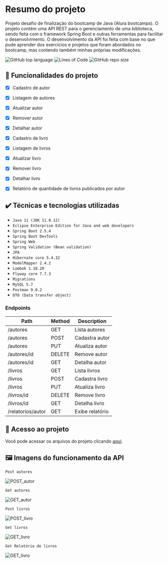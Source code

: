 # Resumo do projeto
Projeto desafio de finalização do bootcamp de Java (Alura bootcamps).
O projeto contém uma API REST para o gerenciamento de uma biblioteca, sendo feita com o framework Spring Boot e outras ferramentas para facilitar o desenvolvimento.
O desenvolvimento da API foi feita com base no que pude aprender dos exercícios e projetos que foram abordados no bootcamp, mas contendo também minhas próprias modificações.

![GitHub top language](https://img.shields.io/github/languages/top/gui-lirasilva/livrariaAPI)<space><space>
![Lines of Code](https://img.shields.io/tokei/lines/github/gui-lirasilva/livrariaAPI)<space><space>
![GitHub repo size](https://img.shields.io/github/repo-size/gui-lirasilva/livrariaAPI)<space><space>

## 🔨 Funcionalidades do projeto

 - [x] Cadastro de autor
 - [x] Listagem de autores
 - [x] Atualizar autor
 - [x] Remover autor
 - [x] Detalhar autor
 - [x] Cadastro de livro
 - [x] Listagem de livros
 - [x] Atualizar livro
 - [x] Remover livro
 - [x] Detalhar livro
 - [x] Relatório de quantidade de livros publicados por autor

 

## ✔️ Técnicas e tecnologias utilizadas

 - ``Java 11 (JDK 11.0.12)``
 - ``Eclipse Enterprise Edition for Java and web developers``
 - ``Spring Boot 2.5.4``
 - ``Spring Boot DevTools ``
 - ``Spring Web``
 - ``Spring Validation (Bean validation)``
 - ``JPA``
 - ``Hibernate core 5.4.32``
 - ``ModelMapper 2.4.2``
 - ``Lombok 1.18.20``
 - ``Flyway core 7.7.3``
 - ``Migrations``
 - ``MySQL 5.7``
 - ``Postman 9.0.2``
 - ``DTO (Data transfer object)``

### Endpoints

 Path | Method | Description
 ---|---|---
 /autores           | GET    | Lista autores
 /autores           | POST   | Cadastra autor
 /autores           | PUT    | Atualiza autor
 /autores/id        | DELETE | Remove autor
 /autores/id        | GET    | Detalha autor
 /livros            | GET    | Lista livros
 /livros            | POST   | Cadastra livro
 /livros            | PUT    | Atualiza livro
 /livros/id         | DELETE | Remove livro
 /livros/id         | GET    | Detalha livro
 /relatorios/autor  | GET    | Exibe relatório

## 📁 Acesso ao projeto
 Você pode acessar os arquivos do projeto clicando [aqui](https://github.com/gui-lirasilva/livrariaAPI/tree/master/src/main/java/br/com/alura/livrariaAPI).

## 🖼 Imagens do funcionamento da API

``Post autores``

![POST_autor](https://github.com/gui-lirasilva/livrariaAPI/blob/master/Imagens/POST_autor.png)

``Get autores``

![GET_autor](https://github.com/gui-lirasilva/livrariaAPI/blob/master/Imagens/GET_autor.png)

``Post livros``

![POST_livro](https://github.com/gui-lirasilva/livrariaAPI/blob/master/Imagens/POST_livros.png)

``Get livros``

![GET_livro](https://github.com/gui-lirasilva/livrariaAPI/blob/master/Imagens/GET_livros.png)

``Get Relatório de livros``

![GET_livro](https://github.com/gui-lirasilva/livrariaAPI/blob/master/Imagens/GET_RelatorioDeLivros.png)